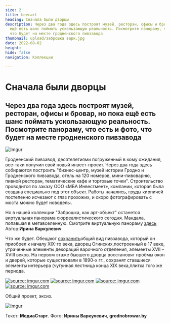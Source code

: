```yaml
---
size: 2
title: beerart
heading: Сначала были дворцы
description: Через два года здесь построят музей, ресторан, офисы и бровар, но пока
  ещё есть шанс поймать ускользающую реальность. Посмотрите панораму, что есть и фото,
  что будет на месте гродненского пивзавода
thumbnail: upload/заброшка варк.jpg
date: 2022-08-02
height: 
hide: false
navigation: Коллекции

---
```

# **Сначала были дворцы**

## Через два года здесь построят музей, ресторан, офисы и бровар, но пока ещё есть шанс поймать ускользающую реальность. Посмотрите панораму, что есть и фото, что будет на месте гродненского пивзавода

![Imgur](https://i.imgur.com/tAYU24r.jpg)

Гродненский пивзавод, десятелетиями погруженный в кому ожидания, все-таки получил свой новый инвест-проект. Через два года здесь собираются построить "бизнес-центр, музей истории Гродно и Гродненского пивзавода, отель на 120 номеров, мини-пивоварню, пивной ресторан, тематические кафе и торговые точки". Строительство проводится по заказу ООО «МБА Инвестмент», компании, которая была создана специально под этот объект. Работы начались, груды кирпичей постепенно исчезают с глаз прохожих, и скоро фотографировать с моста можно будет новоделы.

Но в нашей коллекции "Заброшка, как арт-объект" останется виртуальная панорама сюрреалистического сегодня. Мандала, попавшая в метавселенную. Смотрите виртуальную панораму [здесь](https://truevirtualtours.com/ru/tour/abandoned) Автор:**Ирина Варкулевич**

Что же будет. Обещают [сохранить](https://grodnobrowar.by/)общий вид пивзавода, который он приобрел к началу XIX-го века, дворец Огинских,построенный в 17 веке, утраченные элементы декораций варочного отделения, элементы XVII – XVIII веков. На первом этаже бывшего дворца восстановят проёмы окон и дверей, которые существовали в 1890-х гг., сохранят ставшиеся элементы интерьера (чугунная лестница конца XIX века,плитка того же периода.

<div class="gallery2">
<!-- Смените gallery2 на gallery3 или gallery4, цифра определяет количество картинок в одном ряду -->
<a href="https://imgur.com/RrTk9aQ"><img src="https://i.imgur.com/RrTk9aQ.jpg" title="source: imgur.com" /></a>
<a href="https://imgur.com/6XIAvNq"><img src="https://i.imgur.com/6XIAvNq.jpg" title="source: imgur.com" /></a>
<a href="https://imgur.com/7zzwXCW"><img src="https://i.imgur.com/7zzwXCW.jpg" title="source: imgur.com" /></a>
<a href="https://imgur.com/7CWT2LO"><img src="https://i.imgur.com/7CWT2LO.jpg" title="source: imgur.com" /></a>
</div>

Общий проект, эксиз.

![Imgur](https://i.imgur.com/8xa7fcP.jpg)

Текст: **МедиаСтарт**. Фото: **Ирины Варкулевич**, **grodnobrowar.by** 
